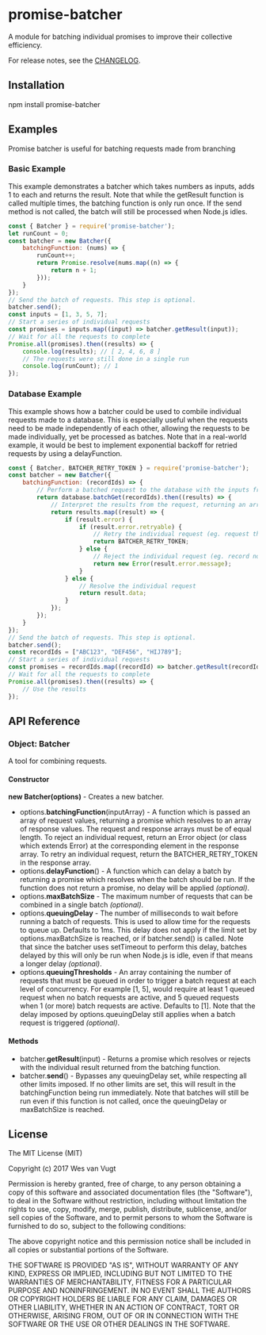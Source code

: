 # promise-batcher

A module for batching individual promises to improve their collective efficiency.

For release notes, see the [CHANGELOG](https://github.com/baudzilla/promise-batcher/blob/master/CHANGELOG.md).

## Installation

npm install promise-batcher

## Examples

Promise batcher is useful for batching requests made from branching

### Basic Example

This example demonstrates a batcher which takes numbers as inputs, adds 1 to each and returns the result.
Note that while the getResult function is called multiple times, the batching function is only run once.
If the send method is not called, the batch will still be processed when Node.js idles.
```javascript
const { Batcher } = require('promise-batcher');
let runCount = 0;
const batcher = new Batcher({
    batchingFunction: (nums) => {
        runCount++;
        return Promise.resolve(nums.map((n) => {
            return n + 1;
        }));
    }
});
// Send the batch of requests. This step is optional.
batcher.send();
const inputs = [1, 3, 5, 7];
// Start a series of individual requests
const promises = inputs.map((input) => batcher.getResult(input));
// Wait for all the requests to complete
Promise.all(promises).then((results) => {
    console.log(results); // [ 2, 4, 6, 8 ]
    // The requests were still done in a single run
    console.log(runCount); // 1
});
```

### Database Example

This example shows how a batcher could be used to combile individual requests made to a database. This is especially useful when the requests need to be made independently of each other, allowing the requests to be made individually, yet be processed as batches.
Note that in a real-world example, it would be best to implement exponential backoff for retried requests by using a delayFunction.
```javascript
const { Batcher, BATCHER_RETRY_TOKEN } = require('promise-batcher');
const batcher = new Batcher({
    batchingFunction: (recordIds) => {
        // Perform a batched request to the database with the inputs from getResult()
        return database.batchGet(recordIds).then((results) => {
            // Interpret the results from the request, returning an array of result values
            return results.map((result) => {
                if (result.error) {
                    if (result.error.retryable) {
                        // Retry the individual request (eg. request throttled)
                        return BATCHER_RETRY_TOKEN;
                    } else {
                        // Reject the individual request (eg. record not found)
                        return new Error(result.error.message);
                    }
                } else {
                    // Resolve the individual request
                    return result.data;
                }
            });
        });
    }
});
// Send the batch of requests. This step is optional.
batcher.send();
const recordIds = ["ABC123", "DEF456", "HIJ789"];
// Start a series of individual requests
const promises = recordIds.map((recordId) => batcher.getResult(recordId));
// Wait for all the requests to complete
Promise.all(promises).then((results) => {
    // Use the results
});
```

## API Reference

### Object: Batcher

A tool for combining requests.

#### Constructor

**new Batcher(options)** - Creates a new batcher.
  * options.**batchingFunction**(inputArray) - A function which is passed an array of request values, returning a promise which resolves to an array of response values. The request and response arrays must be of equal length. To reject an individual request, return an Error object (or class which extends Error) at the corresponding element in the response array. To retry an individual request, return the BATCHER\_RETRY\_TOKEN in the response array.
  * options.**delayFunction**() - A function which can delay a batch by returning a promise which resolves when the batch should be run. If the function does not return a promise, no delay will be applied *(optional)*.
  * options.**maxBatchSize** - The maximum number of requests that can be combined in a single batch  *(optional)*.
  * options.**queuingDelay** - The number of milliseconds to wait before running a batch of requests. This is used to allow time for the requests to queue up. Defaults to 1ms. This delay does not apply if the limit set by options.maxBatchSize is reached, or if batcher.send() is called. Note that since the batcher uses setTimeout to perform this delay, batches delayed by this will only be run when Node.js is idle, even if that means a longer delay *(optional)*.
  * options.**queuingThresholds** - An array containing the number of requests that must be queued in order to trigger a batch request at each level of concurrency. For example [1, 5], would require at least 1 queued request when no batch requests are active, and 5 queued requests when 1 (or more) batch requests are active. Defaults to [1]. Note that the delay imposed by options.queuingDelay still applies when a batch request is triggered *(optional)*.

#### Methods

* batcher.**getResult**(input) - Returns a promise which resolves or rejects with the individual result returned from the batching function.
* batcher.**send**() - Bypasses any queuingDelay set, while respecting all other limits imposed. If no other limits are set, this will result in the batchingFunction being run immediately. Note that batches will still be run even if this function is not called, once the queuingDelay or maxBatchSize is reached.

## License

The MIT License (MIT)

Copyright (c) 2017 Wes van Vugt

Permission is hereby granted, free of charge, to any person obtaining a copy of this software and associated documentation files (the "Software"), to deal in the Software without restriction, including without limitation the rights to use, copy, modify, merge, publish, distribute, sublicense, and/or sell copies of the Software, and to permit persons to whom the Software is furnished to do so, subject to the following conditions:

The above copyright notice and this permission notice shall be included in all copies or substantial portions of the Software.

THE SOFTWARE IS PROVIDED "AS IS", WITHOUT WARRANTY OF ANY KIND, EXPRESS OR IMPLIED, INCLUDING BUT NOT LIMITED TO THE WARRANTIES OF MERCHANTABILITY, FITNESS FOR A PARTICULAR PURPOSE AND NONINFRINGEMENT. IN NO EVENT SHALL THE AUTHORS OR COPYRIGHT HOLDERS BE LIABLE FOR ANY CLAIM, DAMAGES OR OTHER LIABILITY, WHETHER IN AN ACTION OF CONTRACT, TORT OR OTHERWISE, ARISING FROM, OUT OF OR IN CONNECTION WITH THE SOFTWARE OR THE USE OR OTHER DEALINGS IN THE SOFTWARE.
